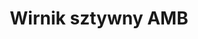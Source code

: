 ---
title: "Wirnik sztywny AMB "
description: ""
draft: false
image : "images/amb2xr-1.jpg"
bg_image: "images/229.jpg"
category: "Lewitacja"
projectDescription: "Model maszyny wirnikowej z wirnikiem sztywnym 7.5kg i dwoma promieniowymi łożyskami magnetycznymi. W pełni aktywna lewitacja magnetyczna "
researchTopics:
  - identyfikacja 
  - modelowanie 
  - projektowanie wielowymiarowych regulatorów 
  - sterowanie w czasie rzeczywistym 
---